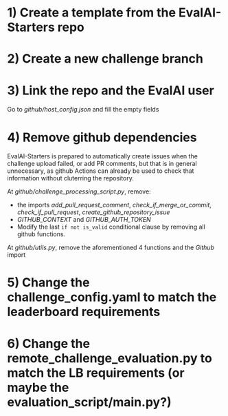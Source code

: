 # 1) Create a template from the EvalAI-Starters repo

# 2) Create a new challenge branch

# 3) Link the repo and the EvalAI user

Go to *github/host_config.json* and fill the empty fields

# 4) Remove github dependencies

EvalAI-Starters is prepared to automatically create issues when the challenge upload failed, or add PR comments, but that is in general unnecessary, as github Actions can already be used to check that information without cluterring the repository.

At *github/challenge_processing_script.py*, remove:
- the imports *add_pull_request_comment*, *check_if_merge_or_commit*, *check_if_pull_request*, *create_github_repository_issue*
- *GITHUB_CONTEXT* and *GITHUB_AUTH_TOKEN*
- Modify the last `if not is_valid` conditional clause by removing all github functions.

At *github/utils.py*, remove the aforementioned 4 functions and the *Github* import

# 5) Change the challenge_config.yaml to match the leaderboard requirements

# 6) Change the remote_challenge_evaluation.py to match the LB requirements (or maybe the evaluation_script/main.py?)